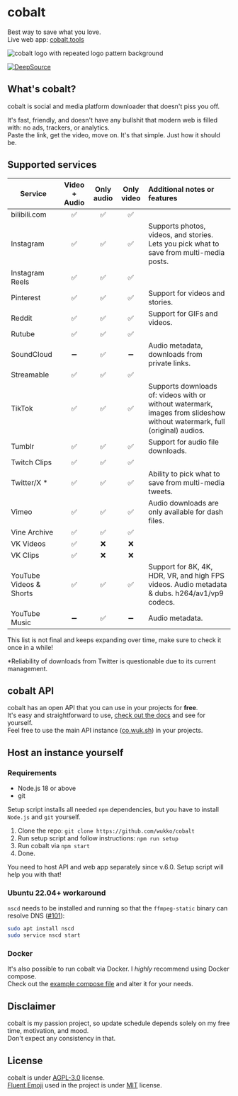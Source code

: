 # cobalt
Best way to save what you love.  
Live web app: [cobalt.tools](https://cobalt.tools/)  

![cobalt logo with repeated logo pattern background](https://raw.githubusercontent.com/wukko/cobalt/current/src/front/icons/pattern.png "cobalt logo with repeated logo pattern background")  

[![DeepSource](https://deepsource.io/gh/wukko/cobalt.svg/?label=active+issues&token=MsmsJ9zUOKwcQor0yaiFot84)](https://deepsource.io/gh/wukko/cobalt/?ref=repository-badge)

## What's cobalt?
cobalt is social and media platform downloader that doesn't piss you off.

It's fast, friendly, and doesn't have any bullshit that modern web is filled with: no ads, trackers, or analytics.  
Paste the link, get the video, move on. It's that simple. Just how it should be.

## Supported services
| Service                 | Video + Audio | Only audio  | Only video  | Additional notes or features                                                                                              |
| --------                | :---:         | :---:       | :---:       | :-----                                                                                                                    |
| bilibili.com            | ✅           | ✅         | ✅         |                                                                                                                           |
| Instagram               | ✅           | ✅         | ✅         | Supports photos, videos, and stories. Lets you pick what to save from multi-media posts.                                  |
| Instagram Reels         | ✅           | ✅         | ✅         |                                                                                                                           |
| Pinterest               | ✅           | ✅         | ✅         | Support for videos and stories.                                                                                           |
| Reddit                  | ✅           | ✅         | ✅         | Support for GIFs and videos.                                                                                              |
| Rutube                  | ✅           | ✅         | ✅         |                                                                                                                           |
| SoundCloud              | ➖           | ✅         | ➖         | Audio metadata, downloads from private links.                                                                             |
| Streamable              | ✅           | ✅         | ✅         |                                                                                                                           |
| TikTok                  | ✅           | ✅         | ✅         | Supports downloads of: videos with or without watermark, images from slideshow without watermark, full (original) audios. |
| Tumblr                  | ✅           | ✅         | ✅         | Support for audio file downloads.                                                                                         |
| Twitch Clips            | ✅           | ✅         | ✅         |                                                                                                                           |
| Twitter/X *             | ✅           | ✅         | ✅         | Ability to pick what to save from multi-media tweets.                                                                     |
| Vimeo                   | ✅           | ✅         | ✅         | Audio downloads are only available for dash files.                                                                        |
| Vine Archive            | ✅           | ✅         | ✅         |                                                                                                                           |
| VK Videos               | ✅           | ❌         | ❌         |                                                                                                                           |
| VK Clips                | ✅           | ❌         | ❌         |                                                                                                                           |
| YouTube Videos & Shorts | ✅           | ✅         | ✅         | Support for 8K, 4K, HDR, VR, and high FPS videos. Audio metadata & dubs. h264/av1/vp9 codecs.                             |
| YouTube Music           | ➖           | ✅         | ➖         | Audio metadata.                                                                                                           |

This list is not final and keeps expanding over time, make sure to check it once in a while!  
  
*Reliability of downloads from Twitter is questionable due to its current management.

## cobalt API
cobalt has an open API that you can use in your projects for **free**.  
It's easy and straightforward to use, [check out the docs](https://github.com/wukko/cobalt/blob/current/docs/API.md) and see for yourself.  
Feel free to use the main API instance ([co.wuk.sh](https://co.wuk.sh/)) in your projects.

## Host an instance yourself
### Requirements
- Node.js 18 or above
- git

Setup script installs all needed `npm` dependencies, but you have to install `Node.js` and `git` yourself.

1. Clone the repo: `git clone https://github.com/wukko/cobalt`
2. Run setup script and follow instructions: `npm run setup`
3. Run cobalt via `npm start`
4. Done.

You need to host API and web app separately since v.6.0. Setup script will help you with that!

### Ubuntu 22.04+ workaround
`nscd` needs to be installed and running so that the `ffmpeg-static` binary can resolve DNS ([#101](https://github.com/wukko/cobalt/issues/101#issuecomment-1494822258)):

```bash
sudo apt install nscd
sudo service nscd start
```

### Docker
It's also possible to run cobalt via Docker. I *highly* recommend using Docker compose.  
Check out the [example compose file](https://github.com/wukko/cobalt/blob/current/docker-compose.example.yml) and alter it for your needs.

## Disclaimer
cobalt is my passion project, so update schedule depends solely on my free time, motivation, and mood.  
Don't expect any consistency in that.

## License
cobalt is under [AGPL-3.0](https://github.com/wukko/cobalt/blob/current/LICENSE) license.  
[Fluent Emoji](https://github.com/microsoft/fluentui-emoji) used in the project is under [MIT](https://github.com/microsoft/fluentui-emoji/blob/main/LICENSE) license.
